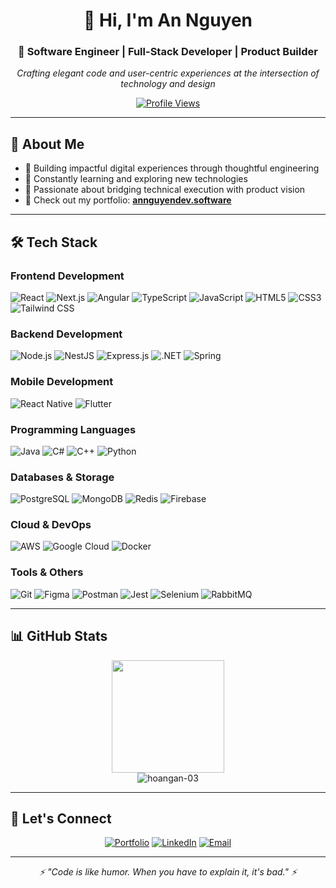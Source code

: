 <div align="center">

# 👋 Hi, I'm An Nguyen

### 🚀 Software Engineer | Full-Stack Developer | Product Builder

*Crafting elegant code and user-centric experiences at the intersection of technology and design*

[![Profile Views](https://komarev.com/ghpvc/?username=hoangan-03&label=Profile%20views&color=0e75b6&style=flat)](https://github.com/hoangan-03)

</div>

---

## 🎯 About Me

- 💼 Building impactful digital experiences through thoughtful engineering
- 🌱 Constantly learning and exploring new technologies
- 🎨 Passionate about bridging technical execution with product vision
- 📱 Check out my portfolio: **[annguyendev.software](https://annguyendev.software/)**

---

## 🛠️ Tech Stack

### Frontend Development
![React](https://img.shields.io/badge/-React-61DAFB?style=flat-square&logo=react&logoColor=black)
![Next.js](https://img.shields.io/badge/-Next.js-000000?style=flat-square&logo=next.js&logoColor=white)
![Angular](https://img.shields.io/badge/-Angular-DD0031?style=flat-square&logo=angular&logoColor=white)
![TypeScript](https://img.shields.io/badge/-TypeScript-3178C6?style=flat-square&logo=typescript&logoColor=white)
![JavaScript](https://img.shields.io/badge/-JavaScript-F7DF1E?style=flat-square&logo=javascript&logoColor=black)
![HTML5](https://img.shields.io/badge/-HTML5-E34F26?style=flat-square&logo=html5&logoColor=white)
![CSS3](https://img.shields.io/badge/-CSS3-1572B6?style=flat-square&logo=css3&logoColor=white)
![Tailwind CSS](https://img.shields.io/badge/-Tailwind%20CSS-06B6D4?style=flat-square&logo=tailwindcss&logoColor=white)

### Backend Development
![Node.js](https://img.shields.io/badge/-Node.js-339933?style=flat-square&logo=node.js&logoColor=white)
![NestJS](https://img.shields.io/badge/-NestJS-E0234E?style=flat-square&logo=nestjs&logoColor=white)
![Express.js](https://img.shields.io/badge/-Express.js-000000?style=flat-square&logo=express&logoColor=white)
![.NET](https://img.shields.io/badge/-.NET-512BD4?style=flat-square&logo=dotnet&logoColor=white)
![Spring](https://img.shields.io/badge/-Spring-6DB33F?style=flat-square&logo=spring&logoColor=white)

### Mobile Development
![React Native](https://img.shields.io/badge/-React%20Native-61DAFB?style=flat-square&logo=react&logoColor=black)
![Flutter](https://img.shields.io/badge/-Flutter-02569B?style=flat-square&logo=flutter&logoColor=white)

### Programming Languages
![Java](https://img.shields.io/badge/-Java-007396?style=flat-square&logo=java&logoColor=white)
![C#](https://img.shields.io/badge/-C%23-239120?style=flat-square&logo=c-sharp&logoColor=white)
![C++](https://img.shields.io/badge/-C++-00599C?style=flat-square&logo=c%2B%2B&logoColor=white)
![Python](https://img.shields.io/badge/-Python-3776AB?style=flat-square&logo=python&logoColor=white)

### Databases & Storage
![PostgreSQL](https://img.shields.io/badge/-PostgreSQL-4169E1?style=flat-square&logo=postgresql&logoColor=white)
![MongoDB](https://img.shields.io/badge/-MongoDB-47A248?style=flat-square&logo=mongodb&logoColor=white)
![Redis](https://img.shields.io/badge/-Redis-DC382D?style=flat-square&logo=redis&logoColor=white)
![Firebase](https://img.shields.io/badge/-Firebase-FFCA28?style=flat-square&logo=firebase&logoColor=black)

### Cloud & DevOps
![AWS](https://img.shields.io/badge/-AWS-232F3E?style=flat-square&logo=amazon-aws&logoColor=white)
![Google Cloud](https://img.shields.io/badge/-Google%20Cloud-4285F4?style=flat-square&logo=google-cloud&logoColor=white)
![Docker](https://img.shields.io/badge/-Docker-2496ED?style=flat-square&logo=docker&logoColor=white)

### Tools & Others
![Git](https://img.shields.io/badge/-Git-F05032?style=flat-square&logo=git&logoColor=white)
![Figma](https://img.shields.io/badge/-Figma-F24E1E?style=flat-square&logo=figma&logoColor=white)
![Postman](https://img.shields.io/badge/-Postman-FF6C37?style=flat-square&logo=postman&logoColor=white)
![Jest](https://img.shields.io/badge/-Jest-C21325?style=flat-square&logo=jest&logoColor=white)
![Selenium](https://img.shields.io/badge/-Selenium-43B02A?style=flat-square&logo=selenium&logoColor=white)
![RabbitMQ](https://img.shields.io/badge/-RabbitMQ-FF6600?style=flat-square&logo=rabbitmq&logoColor=white)

---

## 📊 GitHub Stats

<div align="center">
  <img height="180em" src="https://github-readme-stats.vercel.app/api/top-langs/?username=hoangan-03&layout=compact&langs_count=8&theme=tokyonight"/>
</div>

<div align="center">
  <img src="https://github-readme-streak-stats.herokuapp.com/?user=hoangan-03&theme=tokyonight" alt="hoangan-03" />
</div>

---

## 🤝 Let's Connect

<div align="center">

[![Portfolio](https://img.shields.io/badge/-Portfolio-000000?style=for-the-badge&logo=react&logoColor=white)](https://annguyendev.software/)
[![LinkedIn](https://img.shields.io/badge/-LinkedIn-0077B5?style=for-the-badge&logo=linkedin&logoColor=white)](https://www.linkedin.com/in/john-nguyen-z/)
[![Email](https://img.shields.io/badge/-Email-D14836?style=for-the-badge&logo=gmail&logoColor=white)](mailto:john12052003@gmail.com)

</div>

---

<div align="center">
  <i>⚡ "Code is like humor. When you have to explain it, it's bad." ⚡</i>
</div>
